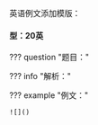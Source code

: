 英语例文添加模版：

#### 型：20英

??? question  "题目："

    

??? info "解析："

     


??? example "例文："

    ![]()



